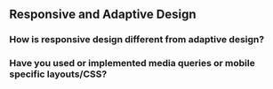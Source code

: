 
## Responsive and Adaptive Design

### How is responsive design different from adaptive design?

### Have you used or implemented media queries or mobile specific layouts/CSS?
